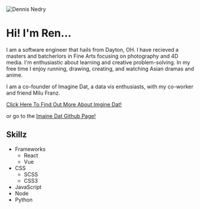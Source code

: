 ![Dennis Nedry](https://media.giphy.com/media/cjJYjxRLgOmEQJ9RVt/giphy.gif)


# Hi! I'm Ren...

I am a software engineer that hails from Dayton, OH. I have recieved a masters and batcherlors in Fine Arts focusing on photography and 4D media. I'm enthusiastic about learning and creative problem-solving. In my free time I enjoy running, drawing, creating, and watching Asian dramas and anime.

I am a co-founder of Imagine Dat, a data vis enthusiasts, with my co-worker and friend Milu Franz.

<a href="https://www.imagine-dat.com">Click Here To Find Out More About Imgine Dat!</a>

or go to the [Imaine Dat Github Page!](https://github.com/imagine-dat)

## Skillz

- Frameworks
  - React
  - Vue
- CSS
  - SCSS
  - CSS3
- JavaScript
- Node
- Python







